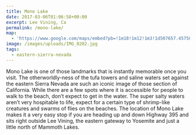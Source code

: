 ```yaml
---
title: Mono Lake
date: 2017-03-06T01:06:58+00:00
excerpt: Lee Vining, Ca
permalink: /mono-lake/
map:
  - 'https://www.google.com/maps/embed?pb=!1m18!1m12!1m3!1d507657.45750941185!2d-119.35931930556949!3d37.97918601978354!2m3!1f0!2f0!3f0!3m2!1i1024!2i768!4f13.1!3m3!1m2!1s0x0%3A0xa07f06d469f423ae!2sMono+Lake+Tufa+State+Natural+Reserve!5e1!3m2!1sen!2sus!4v1488762309324'
image: /images/uploads/IMG_0202.jpg
tags:
  - eastern-sierra-nevada
---
```

<p>Mono Lake is one of those landmarks that is instantly memorable once you visit. The otherworldly-ness of the tufa towers and saline waters set against the eastern Sierra Nevada are such an iconic image of those section of California. While there are a few spots where it is accessible for people to walk to the beach, don’t expect to get in the water. The super salty waters aren’t very hospitable to life, expect for a certain type of shrimp-like creatures and swarms of flies on the beaches. The location of Mono Lake makes it a very easy stop if you are heading up and down Highway 395 and sits right outside Lee Vining, the eastern gateway to Yosemite and just a little north of Mammoth Lakes.</p>

